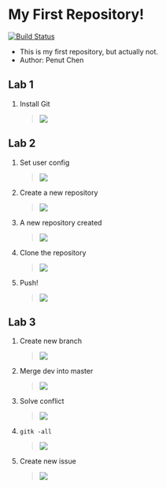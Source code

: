 # My First Repository!

[![Build Status](https://travis-ci.org/penut85420/MyFirstRepo.svg?branch=master)](https://travis-ci.org/penut85420/MyFirstRepo)

+ This is my first repository, but actually not.
+ Author: Penut Chen

## Lab 1
1. Install Git
	> ![](https://i.imgur.com/kVZGWa9.png)

## Lab 2
1. Set user config
	> ![](https://i.imgur.com/71uKa2m.png)
2. Create a new repository
	> ![](https://i.imgur.com/ZjHiLcv.png)
3. A new repository created
	> ![](https://i.imgur.com/JdXZcBR.png)
4. Clone the repository
	> ![](https://i.imgur.com/4BoXEWR.png)
5. Push!
	> ![](https://i.imgur.com/flUnqD3.png)

## Lab 3
1. Create new branch
	> ![](https://i.imgur.com/wUfRZp7.png)
2. Merge dev into master
	> ![](https://i.imgur.com/BEHdUFE.png)
3. Solve conflict
	> ![](https://i.imgur.com/uybQZ6B.png)
4. `gitk -all`
	> ![](https://i.imgur.com/SNAzZRG.png)
5. Create new issue
	> ![](https://i.imgur.com/W6B7lg9.png)
